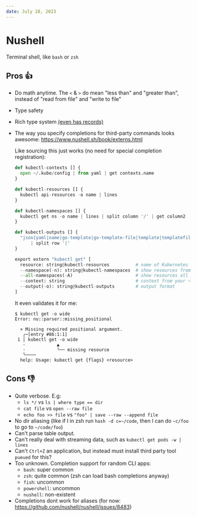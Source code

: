 ```yaml
---
date: July 28, 2023
---
```


# Nushell

Terminal shell, like `bash` or `zsh`

## Pros :+1:

- Do math anytime. The `<` & `>` do mean "less than" and "greater than", instead of "read from file" and "write to file"
- Type safety
- Rich type system [(even has records)](https://www.nushell.sh/book/types_of_data.html#types-at-a-glance)
- The way you specify completions for third-party commands looks awesome: <https://www.nushell.sh/book/externs.html>

  Like sourcing this just works (no need for special completion registration):

  ```python
  def kubectl-contexts [] {
  	open ~/.kube/config | from yaml | get contexts.name
  }

  def kubectl-resources [] {
  	kubectl api-resources -o name | lines
  }
  
  def kubectl-namespaces [] {
  	kubectl get ns -o name | lines | split column '/' | get column2
  }
  
  def kubectl-outputs [] {
  	"json|yaml|name|go-template|go-template-file|template|templatefile|jsonpath|jsonpath-as-json|jsonpath-file|custom-columns|custom-columns-file|wide" \
        | split row '|'
  }
  
  export extern "kubectl get" [
  	resource: string@kubectl-resources          # name of Kubernetes resource
  	--namespace(-n): string@kubectl-namespaces  # show resources from specific Kubernetes namespace
  	--all-namespaces(-A)                        # show resources all Kubernetes namespaces
  	--context: string                           # context from your ~/.kube/config
  	--output(-o): string@kubectl-outputs        # output format
  ]
  ```

  It even validates it for me:

  ```console
  $ kubectl get -o wide
  Error: nu::parser::missing_positional
  
    × Missing required positional argument.
     ╭─[entry #86:1:1]
   1 │ kubectl get -o wide
     ·            ▲
     ·            ╰── missing resource
     ╰────
    help: Usage: kubectl get {flags} <resource>
  ```

## Cons :-1:

- Quite verbose. E.g:
  - `ls */` vs `ls | where type == dir`
  - `cat file` vs `open --raw file`
  - `echo foo >> file` vs `"foo" | save --raw --append file`
- No dir aliasing (like if I in zsh run `hash -d c=~/code`, then I can do `~c/foo` to go to `~/code/foo`)
- Can't parse table output.
- Can't really deal with streaming data, such as `kubectl get pods -w | lines`
- Can't `Ctrl+Z` an application, but instead must install third party tool `pueued` for this?
- Too unknown. Completion support for random CLI apps:
  - `bash`: super common
  - `zsh`: quite common (zsh can load bash completions anyway)
  - `fish`: uncommon
  - `powershell`: uncommon
  - `nushell`: non-existent
- Completions dont work for aliases (for now: <https://github.com/nushell/nushell/issues/8483>)
